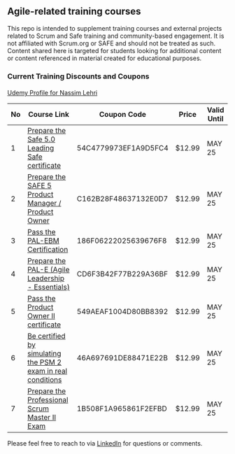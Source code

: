 
## Agile-related training courses

This repo is intended to supplement training courses and external projects related to Scrum and Safe training and community-based engagement. It is not affiliated with Scrum.org or SAFE and should not be treated as such. Content shared here is targeted for students looking for additional content or content referenced in material created for educational purposes.  

 
### Current Training Discounts and Coupons

####
[Udemy Profile for Nassim Lehri](https://www.udemy.com/user/nassim-lehri/ "Udemy Profile")

| No | Course Link | Coupon Code | Price | Valid Until |
| ------ | ------ | ------ | ------ | ------ |
| 1 | [Prepare the Safe 5.0 Leading Safe certificate](https://www.udemy.com/course/prepare-the-safe-50-leading-safe-certificate/?couponCode=54C4779973EF1A9D5FC4) | 54C4779973EF1A9D5FC4  | $12.99 | MAY 25 |
| 2 | [Prepare the SAFE 5 Product Manager / Product Owner](https://www.udemy.com/course/prepare-the-safe-5-product-manager-product-owner/?couponCode=C162B28F48637132E0D7) | C162B28F48637132E0D7 | $12.99 | MAY 25 |
| 3 | [Pass the PAL-EBM Certification](https://www.udemy.com/course/pass-the-pal-ebm-certification/?couponCode=186F06222025639676F8) | 186F06222025639676F8 | $12.99 | MAY 25  |
| 4 | [Prepare the PAL-E (Agile Leadership - Essentials)](https://www.udemy.com/course/pass-the-pal-e-professional-agile-leadership-essentials/?couponCode=CD6F3B42F77B229A36BF) | CD6F3B42F77B229A36BF | $12.99 | MAY 25 |
| 5 | [Pass the Product Owner II certificate](https://www.udemy.com/course/pass-the-product-owner-ii-certificate/?couponCode=549AEAF1004D80BB8392) | 549AEAF1004D80BB8392 | $12.99 | MAY 25 |
| 6 | [Be certified by simulating the PSM 2 exam in real conditions](https://www.udemy.com/course/be-certified-by-simulating-the-psm-2-exam-in-real-conditions/?couponCode=46A697691DE88471E22B) | 46A697691DE88471E22B | $12.99 | MAY 25 |
| 7 | [Prepare the Professional Scrum Master II Exam](https://www.udemy.com/course/prepare-the-professional-scrum-master-ii-exam/?couponCode=1B508F1A965861F2EFBD) | 1B508F1A965861F2EFBD | $12.99 | MAY 25 |  

Please feel free to reach to via [LinkedIn](https://www.linkedin.com/in/nassim-lehri-a99379a4/) for questions or comments.
